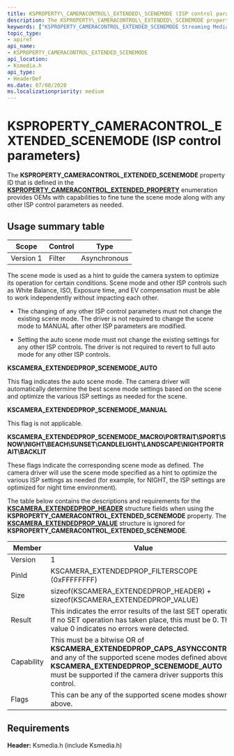 ```yaml
---
title: KSPROPERTY\_CAMERACONTROL\_EXTENDED\_SCENEMODE (ISP control parameters)
description: The KSPROPERTY\_CAMERACONTROL\_EXTENDED\_SCENEMODE property ID that is defined in the KSPROPERTY\_CAMERACONTROL\_EXTENDED\_PROPERTY enumeration provides OEMs with capabilities to fine tune the scene mode along with any other ISP control parameters as needed.
keywords: ["KSPROPERTY_CAMERACONTROL_EXTENDED_SCENEMODE Streaming Media Devices"]
topic_type:
- apiref
api_name:
- KSPROPERTY_CAMERACONTROL_EXTENDED_SCENEMODE
api_location:
- Ksmedia.h
api_type:
- HeaderDef
ms.date: 07/08/2020
ms.localizationpriority: medium
---
```


# KSPROPERTY\_CAMERACONTROL\_EXTENDED\_SCENEMODE (ISP control parameters)

The **KSPROPERTY\_CAMERACONTROL\_EXTENDED\_SCENEMODE** property ID that is defined in the [**KSPROPERTY\_CAMERACONTROL\_EXTENDED\_PROPERTY**](/windows-hardware/drivers/ddi/ksmedia/ne-ksmedia-ksproperty_cameracontrol_extended_property) enumeration provides OEMs with capabilities to fine tune the scene mode along with any other ISP control parameters as needed.

## Usage summary table

| Scope | Control | Type |
|--|--|--|
| Version 1 | Filter | Asynchronous |

The scene mode is used as a hint to guide the camera system to optimize its operation for certain conditions. Scene mode and other ISP controls such as White Balance, ISO, Exposure time, and EV compensation must be able to work independently without impacting each other.

- The changing of any other ISP control parameters must not change the existing scene mode. The driver is not required to change the scene mode to MANUAL after other ISP parameters are modified.

- Setting the auto scene mode must not change the existing settings for any other ISP controls. The driver is not required to revert to full auto mode for any other ISP controls.

**KSCAMERA\_EXTENDEDPROP\_SCENEMODE\_AUTO**

This flag indicates the auto scene mode. The camera driver will automatically determine the best scene mode settings based on the scene and optimize the various ISP settings as needed for the scene.

**KSCAMERA\_EXTENDEDPROP\_SCENEMODE\_MANUAL**

This flag is not applicable.

**KSCAMERA\_EXTENDEDPROP\_SCENEMODE\_MACRO\\PORTRAIT\\SPORT\\SNOW\\NIGHT\\BEACH\\SUNSET\\CANDLELIGHT\\LANDSCAPE\\NIGHTPORTRAIT\\BACKLIT**

These flags indicate the corresponding scene mode as defined. The camera driver will use the scene mode specified as a hint to optimize the various ISP settings as needed (for example, for NIGHT, the ISP settings are optimized for night time environment).

The table below contains the descriptions and requirements for the [**KSCAMERA\_EXTENDEDPROP\_HEADER**](/windows-hardware/drivers/ddi/ksmedia/ns-ksmedia-tagkscamera_extendedprop_header) structure fields when using the **KSPROPERTY\_CAMERACONTROL\_EXTENDED\_SCENEMODE** property. The [**KSCAMERA\_EXTENDEDPROP\_VALUE**](/windows-hardware/drivers/ddi/ksmedia/ns-ksmedia-tagkscamera_extendedprop_value) structure is ignored for **KSPROPERTY\_CAMERACONTROL\_EXTENDED\_SCENEMODE**.

| Member | Value |
|--|--|
| Version | 1 |
| PinId | KSCAMERA_EXTENDEDPROP_FILTERSCOPE (0xFFFFFFFF) |
| Size | sizeof(KSCAMERA_EXTENDEDPROP_HEADER) + sizeof(KSCAMERA_EXTENDEDPROP_VALUE) |
| Result | This indicates the error results of the last SET operation. If no SET operation has taken place, this must be 0. The value 0 indicates no errors were detected. |
| Capability | This must be a bitwise OR of **KSCAMERA_EXTENDEDPROP_CAPS_ASYNCCONTROL** and any of the supported scene modes defined above. **KSCAMERA_EXTENDEDPROP_SCENEMODE_AUTO** must be supported if the camera driver supports this control. |
| Flags | This can be any of the supported scene modes shown above. |

## Requirements

**Header:** Ksmedia.h (include Ksmedia.h)
